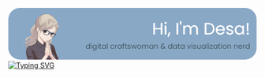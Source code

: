 [![Header](./github-header.png)](https://desamaia.github.io/DesaPortfolio/)
[![Typing SVG](https://readme-typing-svg.herokuapp.com?font=Poppins&size=28&pause=1000&color=435762&center=true&repeat=false&width=670&height=40&lines=data+visualization+consultant+based+in+Germany)](https://git.io/typing-svg)
